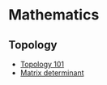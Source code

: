 # Mathematics

## Topology

- [Topology 101](https://www.quantamagazine.org/topology-101-how-mathematicians-study-holes-20210126/)
- [Matrix determinant](https://towardsdatascience.com/what-really-is-a-matrix-determinant-89c09884164c)